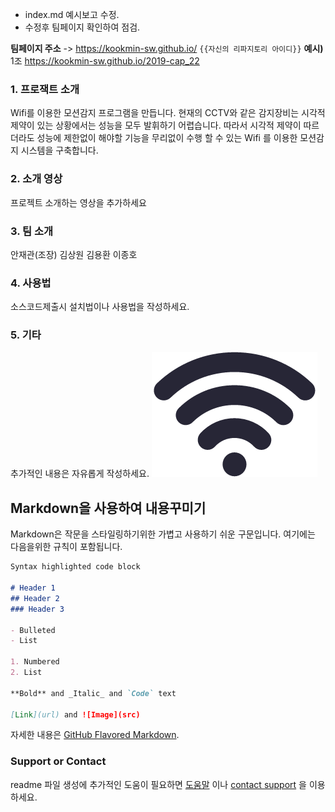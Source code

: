 - index.md 예시보고 수정.
- 수정후 팀페이지 확인하여 점검.

**팀페이지 주소** -> https://kookmin-sw.github.io/ `{{자신의 리파지토리 아이디}}`
**예시)** 1조  https://kookmin-sw.github.io/2019-cap_22

### 1. 프로잭트 소개
Wifi를 이용한 모션감지 프로그램을 만듭니다. 
 현재의 CCTV와 같은 감지장비는 시각적 제약이 있는 상황에서는 성능을 모두 발휘하기 어렵습니다. 따라서 시각적 제약이 따르더라도 성능에 제한없이
해야할 기능을 무리없이 수행 할 수 있는 Wifi 를 이용한 모션감지 시스템을 구축합니다.

### 2. 소개 영상
프로젝트 소개하는 영상을 추가하세요

### 3. 팀 소개

안재관(조장)
김상원
김용환
이종호

### 4. 사용법

소스코드제출시 설치법이나 사용법을 작성하세요.

### 5. 기타

추가적인 내용은 자유롭게 작성하세요.
![Image of WIFI](Images/WIFI.png)

## Markdown을 사용하여 내용꾸미기

Markdown은 작문을 스타일링하기위한 가볍고 사용하기 쉬운 구문입니다. 여기에는 다음을위한 규칙이 포함됩니다.

```markdown
Syntax highlighted code block

# Header 1
## Header 2
### Header 3

- Bulleted
- List

1. Numbered
2. List

**Bold** and _Italic_ and `Code` text

[Link](url) and ![Image](src)
```

자세한 내용은 [GitHub Flavored Markdown](https://guides.github.com/features/mastering-markdown/).

### Support or Contact

readme 파일 생성에 추가적인 도움이 필요하면 [도움말](https://help.github.com/articles/about-readmes/) 이나 [contact support](https://github.com/contact) 을 이용하세요.
